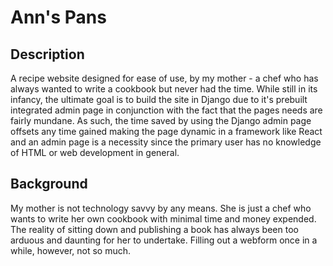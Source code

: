 # Ann's Pans

## Description
A recipe website designed for ease of use, by my mother - a chef who has always wanted to write a cookbook but never had the time. While still in its infancy, the ultimate goal is to build the site in Django due to it's prebuilt integrated admin page in conjunction with the fact that the pages needs are fairly mundane. As such, the time saved by using the Django admin page offsets any time gained making the page dynamic in a framework like React and an admin page is a necessity since the primary user has no knowledge of HTML or web development in general.  

## Background
My mother is not technology savvy by any means. She is just a chef who wants to write her own cookbook with minimal time and money expended. The reality of sitting down and publishing a book has always been too arduous and daunting for her to undertake. Filling out a webform once in a while, however, not so much.  

